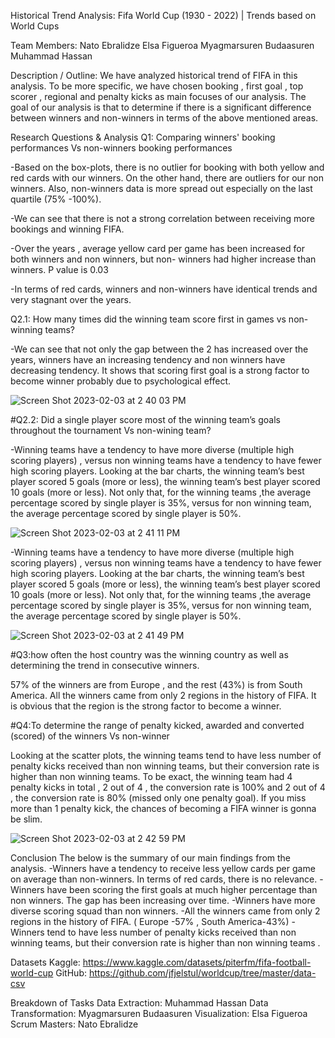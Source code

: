Historical Trend Analysis:  Fifa World Cup (1930 - 2022) | Trends based on World Cups

Team Members:
Nato Ebralidze Elsa Figueroa Myagmarsuren Budaasuren Muhammad Hassan

Description / Outline:
We have analyzed historical trend of FIFA in this analysis. To be more specific, we have chosen booking , first goal , top scorer , regional and penalty kicks as main focuses of our analysis. The goal of our analysis is that to determine if there is a significant difference between winners and non-winners in terms of the above mentioned areas.

Research Questions & Analysis
Q1: Comparing winners' booking performances Vs non-winners booking performances

-Based on the box-plots, there is no outlier for booking with both yellow and red cards with our winners. On the other hand, there are outliers for our non winners. Also, non-winners data is more spread out especially on the last quartile (75% -100%).

-We can see that there is not a strong correlation between receiving more bookings and winning FIFA.

-Over the years , average yellow card per game has been increased for both winners and non winners, but non- winners had higher increase than winners. P value is 0.03

-In terms of red cards, winners and non-winners have identical trends and very stagnant over the years.



Q2.1: How many times did the winning team score first in games vs non-winning teams?

-We can see that not only the gap between the 2 has increased over the years, winners have an increasing tendency and non winners have decreasing tendency. It shows that scoring first goal is a strong factor to become winner probably due to psychological effect.

![Screen Shot 2023-02-03 at 2 40 03 PM](https://user-images.githubusercontent.com/113545468/216693811-8c64d50b-e8d8-49f0-b76b-43c91178525f.png)



#Q2.2: Did a single player score most of the winning team’s goals throughout the tournament Vs non-wining team?

-Winning teams have a tendency to have more diverse (multiple high scoring players) , versus non winning teams have a tendency to have fewer high scoring players. Looking at the bar charts, the winning team’s best player scored 5 goals (more or less), the winning team’s best player scored 10 goals (more or less). Not only that, for the winning teams ,the average percentage scored by single player is 35%, versus for non winning team, the average percentage scored by single player is 50%.

![Screen Shot 2023-02-03 at 2 41 11 PM](https://user-images.githubusercontent.com/113545468/216694153-c157f197-22f7-4246-b6a6-935ce6c6f320.png)

-Winning teams have a tendency to have more diverse (multiple high scoring players) , versus non winning teams have a tendency to have fewer high scoring players. Looking at the bar charts, the winning team’s best player scored 5 goals (more or less), the winning team’s best player scored 10 goals (more or less). Not only that, for the winning teams ,the average percentage scored by single player is 35%, versus for non winning team, the average percentage scored by single player is 50%.

![Screen Shot 2023-02-03 at 2 41 49 PM](https://user-images.githubusercontent.com/113545468/216693975-48b526f3-2892-48ad-b22d-d3e642d45c58.png)


#Q3:how often the host country was the winning country as well as determining the trend in consecutive winners.

57% of the winners are from Europe , and the rest (43%) is from South America. All the winners came from only 2 regions in the history of FIFA. It is obvious that the region is the strong factor to become a winner.

#Q4:To determine the range of penalty kicked, awarded and converted (scored) of the winners Vs non-winner

Looking at the scatter plots, the winning teams tend to have less number of penalty kicks received than non winning teams, but their conversion rate is higher than non winning teams. To be exact, the winning team had 4 penalty kicks in total , 2 out of 4 , the conversion rate is 100% and 2 out of 4 , the conversion rate is 80% (missed only one penalty goal). If you miss more than 1 penalty kick, the chances of becoming a FIFA winner is gonna be slim.


![Screen Shot 2023-02-03 at 2 42 59 PM](https://user-images.githubusercontent.com/113545468/216694038-46a9b6b8-9f69-4219-b1ec-514d4a1d334b.png)

Conclusion
The below is the summary of our main findings from the analysis. -Winners have a tendency to receive less yellow cards per game on average than non-winners. In terms of red cards, there is no relevance. -Winners have been scoring the first goals at much higher percentage than non winners. The gap has been increasing over time. -Winners have more diverse scoring squad than non winners. -All the winners came from only 2 regions in the history of FIFA. ( Europe -57% , South America-43%) -Winners tend to have less number of penalty kicks received than non winning teams, but their conversion rate is higher than non winning teams .

Datasets
Kaggle: https://www.kaggle.com/datasets/piterfm/fifa-football-world-cup GitHub: https://github.com/jfjelstul/worldcup/tree/master/data-csv

Breakdown of Tasks
Data Extraction: Muhammad Hassan Data Transformation: Myagmarsuren Budaasuren Visualization: Elsa Figueroa Scrum Masters: Nato Ebralidze
